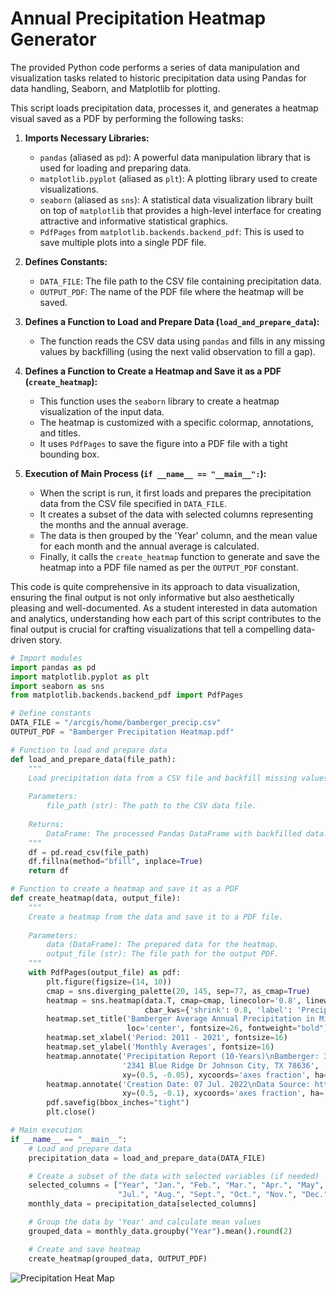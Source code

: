 # Annual Precipitation Heatmap Generator

The provided Python code performs a series of data manipulation and visualization tasks related to historic precipitation data using Pandas for data handling, Seaborn, and Matplotlib for plotting.

This script loads precipitation data, processes it, and generates a heatmap visual saved as a PDF by performing the following tasks:

1. **Imports Necessary Libraries:**
   - `pandas` (aliased as `pd`): A powerful data manipulation library that is used for loading and preparing data.
   - `matplotlib.pyplot` (aliased as `plt`): A plotting library used to create visualizations.
   - `seaborn` (aliased as `sns`): A statistical data visualization library built on top of `matplotlib` that provides a high-level interface for creating attractive and informative statistical graphics.
   - `PdfPages` from `matplotlib.backends.backend_pdf`: This is used to save multiple plots into a single PDF file.

2. **Defines Constants:**
   - `DATA_FILE`: The file path to the CSV file containing precipitation data.
   - `OUTPUT_PDF`: The name of the PDF file where the heatmap will be saved.

3. **Defines a Function to Load and Prepare Data (`load_and_prepare_data`):**
   - The function reads the CSV data using `pandas` and fills in any missing values by backfilling (using the next valid observation to fill a gap).

4. **Defines a Function to Create a Heatmap and Save it as a PDF (`create_heatmap`):**
   - This function uses the `seaborn` library to create a heatmap visualization of the input data.
   - The heatmap is customized with a specific colormap, annotations, and titles.
   - It uses `PdfPages` to save the figure into a PDF file with a tight bounding box.

5. **Execution of Main Process (`if __name__ == "__main__":`):**
   - When the script is run, it first loads and prepares the precipitation data from the CSV file specified in `DATA_FILE`.
   - It creates a subset of the data with selected columns representing the months and the annual average.
   - The data is then grouped by the 'Year' column, and the mean value for each month and the annual average is calculated.
   - Finally, it calls the `create_heatmap` function to generate and save the heatmap into a PDF file named as per the `OUTPUT_PDF` constant.

This code is quite comprehensive in its approach to data visualization, ensuring the final output is not only informative but also aesthetically pleasing and well-documented. As a student interested in data automation and analytics, understanding how each part of this script contributes to the final output is crucial for crafting visualizations that tell a compelling data-driven story.

```python
# Import modules
import pandas as pd
import matplotlib.pyplot as plt
import seaborn as sns
from matplotlib.backends.backend_pdf import PdfPages

# Define constants
DATA_FILE = "/arcgis/home/bamberger_precip.csv"
OUTPUT_PDF = "Bamberger Precipitation Heatmap.pdf"

# Function to load and prepare data
def load_and_prepare_data(file_path):
    """
    Load precipitation data from a CSV file and backfill missing values.
    
    Parameters:
        file_path (str): The path to the CSV data file.
        
    Returns:
        DataFrame: The processed Pandas DataFrame with backfilled data.
    """
    df = pd.read_csv(file_path)
    df.fillna(method="bfill", inplace=True)
    return df

# Function to create a heatmap and save it as a PDF
def create_heatmap(data, output_file):
    """
    Create a heatmap from the data and save it to a PDF file.
    
    Parameters:
        data (DataFrame): The prepared data for the heatmap.
        output_file (str): The file path for the output PDF.
    """
    with PdfPages(output_file) as pdf:
        plt.figure(figsize=(14, 10))
        cmap = sns.diverging_palette(20, 145, sep=77, as_cmap=True)
        heatmap = sns.heatmap(data.T, cmap=cmap, linecolor='0.8', linewidth=0.1, annot=True,
                              cbar_kws={'shrink': 0.8, 'label': 'Precipitation (mm)'})
        heatmap.set_title('Bamberger Average Annual Precipitation in Millimeters',
                          loc='center', fontsize=26, fontweight="bold")
        heatmap.set_xlabel('Period: 2011 - 2021', fontsize=16)
        heatmap.set_ylabel('Monthly Averages', fontsize=16)
        heatmap.annotate('Precipitation Report (10-Years)\nBamberger: 30.2060, -98.4494\n'
                         '2341 Blue Ridge Dr Johnson City, TX 78636',
                         xy=(0.5, -0.05), xycoords='axes fraction', ha='center', va='top', fontsize=9, color='#636363')
        heatmap.annotate('Creation Date: 07 Jul. 2022\nData Source: https://power.larc.nasa.gov/data-access-viewer/',
                         xy=(0.5, -0.1), xycoords='axes fraction', ha='center', va='top', fontsize=9, color='#636363')
        pdf.savefig(bbox_inches="tight")
        plt.close()

# Main execution
if __name__ == "__main__":
    # Load and prepare data
    precipitation_data = load_and_prepare_data(DATA_FILE)

    # Create a subset of the data with selected variables (if needed)
    selected_columns = ["Year", "Jan.", "Feb.", "Mar.", "Apr.", "May", "Jun.", 
                        "Jul.", "Aug.", "Sept.", "Oct.", "Nov.", "Dec.", "Annual Avg."]
    monthly_data = precipitation_data[selected_columns]

    # Group the data by 'Year' and calculate mean values
    grouped_data = monthly_data.groupby("Year").mean().round(2)

    # Create and save heatmap
    create_heatmap(grouped_data, OUTPUT_PDF)
```
![Precipitation Heat Map](https://github.com/cartopher/Christopher.J.Charles...Portfolio/blob/main/Projects/Past%20Works/Output/Images/AnnualPrecipitationSeabornHeatmap.png?r "Precipitation Heat Map Example")
